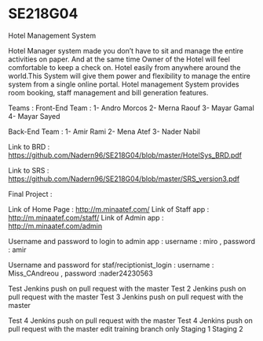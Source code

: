 # SE218G04

Hotel Management System 

Hotel Manager system made you don’t have to sit and manage the entire activities on paper. And at the same time Owner of the Hotel will feel comfortable to keep a check on. Hotel easily from anywhere around the world.This System will give them power and flexibility to manage the entire system from a single online portal. Hotel management System provides room booking, staff
management and bill generation features.


Teams : 
Front-End Team : 1- Andro Morcos 
                 2- Merna Raouf 
                 3- Mayar Gamal
                 4- Mayar Sayed 

Back-End Team :  1- Amir Rami 
                 2- Mena Atef
                 3- Nader Nabil
                          

Link to BRD : https://github.com/Nadern96/SE218G04/blob/master/HotelSys_BRD.pdf

Link to SRS : https://github.com/Nadern96/SE218G04/blob/master/SRS_version3.pdf

Final Project :

Link of Home Page : http://m.minaatef.com/
Link of Staff app : http://m.minaatef.com/staff/
Link of Admin app : http://m.minaatef.com/admin

Username and password to login to admin app : 
username : miro ,
password : amir


Username and password for staf/reciptionist_login : 
username : Miss_CAndreou ,
password :nader24230563

Test Jenkins push on pull request with the master
Test 2 Jenkins push on pull request with the master
Test 3 Jenkins push on pull request with the master

Test 4 Jenkins push on pull request with the master
Test 4 Jenkins push on pull request with the master
edit training branch only
Staging 1
Staging 2


